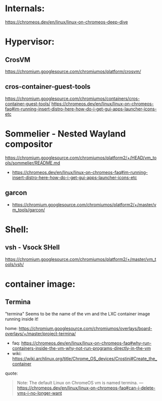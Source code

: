 # Internals:
https://chromeos.dev/en/linux/linux-on-chromeos-deep-dive

# Hypervisor:
## CrosVM
https://chromium.googlesource.com/chromiumos/platform/crosvm/

## cros-container-guest-tools
https://chromium.googlesource.com/chromiumos/containers/cros-container-guest-tools/
https://chromeos.dev/en/linux/linux-on-chromeos-faq#im-running-insert-distro-here-how-do-i-get-gui-apps-launcher-icons-etc

# Sommelier - Nested Wayland compositor
https://chromium.googlesource.com/chromiumos/platform2/+/HEAD/vm_tools/sommelier/README.md
- https://chromeos.dev/en/linux/linux-on-chromeos-faq#im-running-insert-distro-here-how-do-i-get-gui-apps-launcher-icons-etc

## garcon
- https://chromium.googlesource.com/chromiumos/platform2/+/master/vm_tools/garcon/

# Shell:
## vsh - Vsock SHell
https://chromium.googlesource.com/chromiumos/platform2/+/master/vm_tools/vsh/

# container image:
## Termina
"termina" Seems to be the name of the vm and the LXC container image running inside it!

home: https://chromium.googlesource.com/chromiumos/overlays/board-overlays/+/master/project-termina/
- faq: https://chromeos.dev/en/linux/linux-on-chromeos-faq#why-run-containers-inside-the-vm-why-not-run-programs-directly-in-the-vm
- wiki: https://wiki.archlinux.org/title/Chrome_OS_devices/Crostini#Create_the_container

quote:
>Note: The default Linux on ChromeOS vm⁠ is named termina.
>—https://chromeos.dev/en/linux/linux-on-chromeos-faq#can-i-delete-vms-i-no-longer-want
